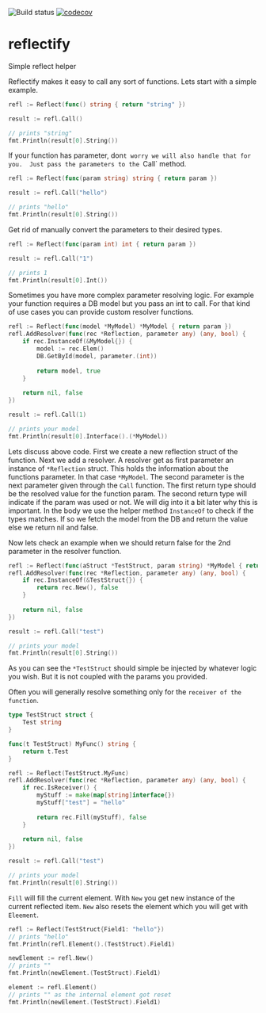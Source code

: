 ![Build status](https://github.com/evolidev/reflectify/actions/workflows/main.yml/badge.svg)
[![codecov](https://codecov.io/github/evolidev/reflectify/branch/main/graph/badge.svg?token=F1T68P1LVV)](https://codecov.io/github/evolidev/reflectify)

# reflectify
Simple reflect helper

Reflectify makes it easy to call any sort of functions. 
Lets start with a simple example.
```go
refl := Reflect(func() string { return "string" })

result := refl.Call()

// prints "string"
fmt.Println(result[0].String())
```

If your function has parameter, don`t worry we will also handle that for you. 
Just pass the parameters to the `Call` method. 
```go
refl := Reflect(func(param string) string { return param })

result := refl.Call("hello")

// prints "hello"
fmt.Println(result[0].String())
```

Get rid of manually convert the parameters to their desired types.
```go
refl := Reflect(func(param int) int { return param })

result := refl.Call("1")

// prints 1
fmt.Println(result[0].Int())
```

Sometimes you have more complex parameter resolving logic. 
For example your function requires a DB model but you pass an int to call. 
For that kind of use cases you can provide custom resolver functions.
```go
refl := Reflect(func(model *MyModel) *MyModel { return param })
refl.AddResolver(func(rec *Reflection, parameter any) (any, bool) {
    if rec.InstanceOf(&MyModel{}) {
        model := rec.Elem()
        DB.GetById(model, parameter.(int))
		
        return model, true
    }   
	
    return nil, false
})

result := refl.Call(1)

// prints your model
fmt.Println(result[0].Interface().(*MyModel))
```
Lets discuss above code. 
First we create a new reflection struct of the function. 
Next we add a resolver. A resolver get as first parameter an instance of `*Reflection` struct. 
This holds the information about the functions parameter. In that case `*MyModel`. 
The second parameter is the next parameter given through the `Call` function. 
The first return type should be the resolved value for the function param. 
The second return type will indicate if the param was used or not. 
We will dig into it a bit later why this is important. 
In the body we use the helper method `InstanceOf` to check if the types matches. 
If so we fetch the model from the DB and return the value else we return nil and false. 


Now lets check an example when we should return false for the 2nd parameter in the resolver function. 
```go
refl := Reflect(func(aStruct *TestStruct, param string) *MyModel { return param })
refl.AddResolver(func(rec *Reflection, parameter any) (any, bool) {
    if rec.InstanceOf(&TestStruct{}) {
        return rec.New(), false
    }   
	
    return nil, false
})

result := refl.Call("test")

// prints your model
fmt.Println(result[0].String())
```
As you can see the `*TestStruct` should simple be injected by whatever logic you wish. 
But it is not coupled with the params you provided. 

Often you will generally resolve something only for the `receiver of the function`. 
```go
type TestStruct struct {
	Test string
}

func(t TestStruct) MyFunc() string {
	return t.Test
}

refl := Reflect(TestStruct.MyFunc)
refl.AddResolver(func(rec *Reflection, parameter any) (any, bool) {
    if rec.IsReceiver() {
		myStuff := make(map[string]interface{})
		myStuff["test"] = "hello"
		
        return rec.Fill(myStuff), false
    }   
	
    return nil, false
})

result := refl.Call("test")

// prints your model
fmt.Println(result[0].String())
```

`Fill` will fill the current element. 
With `New` you get new instance of the current reflected item.
`New` also resets the element which you will get with `Eleement`. 

```go
refl := Reflect(TestStruct{Field1: "hello"})
// prints "hello"
fmt.Println(refl.Element().(TestStruct).Field1)

newElement := refl.New()
// prints ""
fmt.Println(newElement.(TestStruct).Field1)

element := refl.Element()
// prints "" as the internal element got reset
fmt.Println(newElement.(TestStruct).Field1)
```